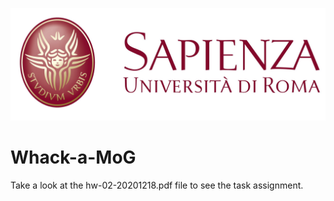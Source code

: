 
![University Logo](https://github.com/Frankiwy/Whack-a-MoG/blob/main/images/logo-sapienza-new.jpg)


# Whack-a-MoG

Take a look at the hw-02-20201218.pdf file to see the task assignment.


